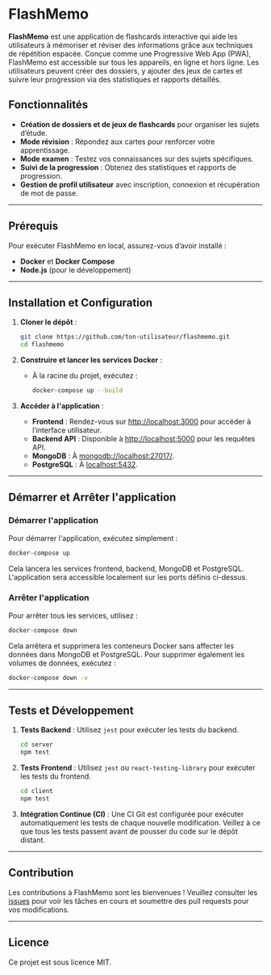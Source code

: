 # FlashMemo

**FlashMemo** est une application de flashcards interactive qui aide les utilisateurs à mémoriser et réviser des informations grâce aux techniques de répétition espacée. Conçue comme une Progressive Web App (PWA), FlashMemo est accessible sur tous les appareils, en ligne et hors ligne. Les utilisateurs peuvent créer des dossiers, y ajouter des jeux de cartes et suivre leur progression via des statistiques et rapports détaillés.

## Fonctionnalités

- **Création de dossiers et de jeux de flashcards** pour organiser les sujets d’étude.
- **Mode révision** : Répondez aux cartes pour renforcer votre apprentissage.
- **Mode examen** : Testez vos connaissances sur des sujets spécifiques.
- **Suivi de la progression** : Obtenez des statistiques et rapports de progression.
- **Gestion de profil utilisateur** avec inscription, connexion et récupération de mot de passe.

---

## Prérequis

Pour exécuter FlashMemo en local, assurez-vous d’avoir installé :

- **Docker** et **Docker Compose**
- **Node.js** (pour le développement)

---

## Installation et Configuration

1. **Cloner le dépôt** :
   ```bash
   git clone https://github.com/ton-utilisateur/flashmemo.git
   cd flashmemo
   ```

2. **Construire et lancer les services Docker** :
   - À la racine du projet, exécutez :
     ```bash
     docker-compose up --build
     ```

3. **Accéder à l'application** :
   - **Frontend** : Rendez-vous sur [http://localhost:3000](http://localhost:3000) pour accéder à l’interface utilisateur.
   - **Backend API** : Disponible à [http://localhost:5000](http://localhost:5000) pour les requêtes API.
   - **MongoDB** : À [mongodb://localhost:27017/](mongodb://localhost:27017/).
   - **PostgreSQL** : À [localhost:5432](localhost:5432).

---

## Démarrer et Arrêter l'application

### Démarrer l'application

Pour démarrer l'application, exécutez simplement :

```bash
docker-compose up
```

Cela lancera les services frontend, backend, MongoDB et PostgreSQL. L'application sera accessible localement sur les ports définis ci-dessus.

### Arrêter l'application

Pour arrêter tous les services, utilisez :

```bash
docker-compose down
```

Cela arrêtera et supprimera les conteneurs Docker sans affecter les données dans MongoDB et PostgreSQL. Pour supprimer également les volumes de données, exécutez :

```bash
docker-compose down -v
```

---

## Tests et Développement

1. **Tests Backend** : Utilisez `jest` pour exécuter les tests du backend.
   ```bash
   cd server
   npm test
   ```

2. **Tests Frontend** : Utilisez `jest` ou `react-testing-library` pour exécuter les tests du frontend.
   ```bash
   cd client
   npm test
   ```

3. **Intégration Continue (CI)** : Une CI Git est configurée pour exécuter automatiquement les tests de chaque nouvelle modification. Veillez à ce que tous les tests passent avant de pousser du code sur le dépôt distant.

---

## Contribution

Les contributions à FlashMemo sont les bienvenues ! Veuillez consulter les [issues](https://github.com/ton-utilisateur/flashmemo/issues) pour voir les tâches en cours et soumettre des pull requests pour vos modifications.

---

## Licence

Ce projet est sous licence MIT.